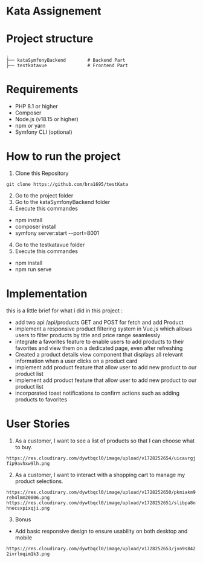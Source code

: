 # Kata Assignement

# Project structure

```
.
├── kataSymfonyBackend        # Backend Part
├── testkatavue               # Frontend Part
```

# Requirements

- PHP 8.1 or higher
- Composer
- Node.js (v18.15 or higher)
- npm or yarn
- Symfony CLI (optional)

# How to run the project

1. Clone this Repository

```
git clone https://github.com/bra1695/testKata 
```

2. Go to the project folder
3. Go to the kataSymfonyBackend folder
4. Execute this commandes
- npm install
- composer install
- symfony server:start --port=8001


4. Go to the testkatavue folder
5. Execute this commandes
- npm install
- npm run serve

# Implementation

this is a little brief for what i did in this project :
- add two api /api/products GET and POST for fetch and add Product
- implement a responsive product filtering system in Vue.js which allows users to filter products by title and price range seamlessly
- integrate a favorites feature to enable users to add products to their favorites and view them on a dedicated page, even after refreshing
-  Created a  product details view component that displays all relevant information when a user clicks on a product card
- implement add product feature that allow user to add new product to our product list
- implement add product feature that allow user to add new product to our product list
- incorporated toast notifications to confirm actions such as adding products to favorites 

# User Stories

1. As a customer, I want to see a list of products so that I can choose what to buy.

`https://res.cloudinary.com/dywtbqcl0/image/upload/v1728252654/uicavrgjfip9avhxw9lh.png`

2. As a customer, I want to interact with a shopping cart to manage my product selections.

`https://res.cloudinary.com/dywtbqcl0/image/upload/v1728252650/pkmiakm9reh4lmm20806.png`
`https://res.cloudinary.com/dywtbqcl0/image/upload/v1728252651/slibpa8nhnecsxpixqji.png`

3. Bonus

- Add basic responsive design to ensure usability on both desktop and mobile

`https://res.cloudinary.com/dywtbqcl0/image/upload/v1728252653/jvn9s8422ivrlmqim1k3.png`










